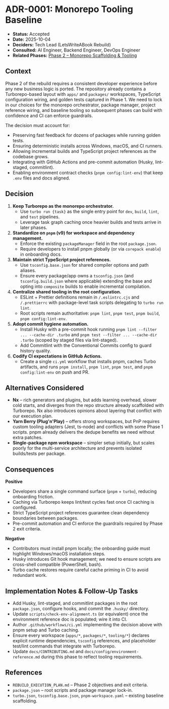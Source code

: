 # ADR-0001: Monorepo Tooling Baseline

- **Status:** Accepted
- **Date:** 2025-10-04
- **Deciders:** Tech Lead (LetsWriteABook Rebuild)
- **Consulted:** AI Engineer, Backend Engineer, DevOps Engineer
- **Related Phases:** [Phase 2 – Monorepo Scaffolding & Tooling](../../REBUILD_EXECUTION_PLAN.md#phase-2-monorepo-scaffolding--tooling)

## Context

Phase 2 of the rebuild requires a consistent developer experience before any new business logic is ported. The repository already contains a Turborepo-based layout with `apps/` and `packages/` workspaces, TypeScript configuration wiring, and golden tests captured in Phase 1. We need to lock in our choices for the monorepo orchestrator, package manager, project reference wiring, and baseline tooling so subsequent phases can build with confidence and CI can enforce guardrails.

The decision must account for:

- Preserving fast feedback for dozens of packages while running golden tests.
- Ensuring deterministic installs across Windows, macOS, and CI runners.
- Allowing incremental builds and TypeScript project references as the codebase grows.
- Integrating with GitHub Actions and pre-commit automation (Husky, lint-staged, commitlint).
- Enabling environment contract checks (`pnpm config:lint-env`) that keep `.env` files and docs aligned.

## Decision

1. **Keep Turborepo as the monorepo orchestrator.**
   - Use `turbo run {task}` as the single entry point for `dev`, `build`, `lint`, and `test` pipelines.
   - Leverage task graph caching once heavier builds and tests arrive in later phases.
2. **Standardize on `pnpm` (v9) for workspace and dependency management.**
   - Enforce the existing `packageManager` field in the root `package.json`.
   - Require developers to install pnpm globally (or via `corepack enable`) in onboarding docs.
3. **Maintain strict TypeScript project references.**
   - Use `tsconfig.base.json` for shared compiler options and path aliases.
   - Ensure every package/app owns a `tsconfig.json` (and `tsconfig.build.json` where applicable) extending the base and opting into `composite` builds to enable incremental compilation.
4. **Centralize shared tooling in the root configuration.**
   - ESLint + Prettier definitions remain in `/.eslintrc.cjs` and `/.prettierrc` with package-level task scripts delegating to `turbo run lint`.
   - Root scripts remain authoritative: `pnpm lint`, `pnpm test`, `pnpm build`, `pnpm config:lint-env`.
5. **Adopt commit hygiene automation.**
   - Install Husky with a pre-commit hook running `pnpm lint --filter ... --cache-dir .turbo` and `pnpm test --filter ... --cache-dir .turbo` (scoped by staged files via lint-staged).
   - Add Commitlint with the Conventional Commits config to guard history quality.
6. **Codify CI expectations in GitHub Actions.**
   - Create a single `ci.yml` workflow that installs pnpm, caches Turbo artifacts, and runs `pnpm install`, `pnpm lint`, `pnpm test`, and `pnpm config:lint-env` on push and PR.

## Alternatives Considered

- **Nx** – rich generators and plugins, but adds learning overhead, slower cold starts, and diverges from the repo structure already scaffolded with Turborepo. Nx also introduces opinions about layering that conflict with our execution plan.
- **Yarn Berry (Plug'n'Play)** – offers strong workspaces, but PnP requires custom tooling adapters (Jest, ts-node) and conflicts with some Phase 1 scripts. pnpm already delivers the dedupe benefits we need without extra patches.
- **Single-package npm workspace** – simpler setup initially, but scales poorly for the multi-service architecture and prevents isolated builds/tests per package.

## Consequences

**Positive**

- Developers share a single command surface (`pnpm` + `turbo`), reducing onboarding friction.
- Caching via Turborepo keeps lint/test cycles fast once CI caching is configured.
- Strict TypeScript project references guarantee clean dependency boundaries between packages.
- Pre-commit automation and CI enforce the guardrails required by Phase 2 exit criteria.

**Negative**

- Contributors must install pnpm locally; the onboarding guide must highlight Windows/macOS installation steps.
- Husky introduces Git hook management; we need to ensure scripts are cross-shell compatible (PowerShell, bash).
- Turbo cache restores require careful cache priming in CI to avoid redundant work.

## Implementation Notes & Follow-Up Tasks

- Add Husky, lint-staged, and commitlint packages in the root `package.json`, configure hooks, and commit the `.husky/` directory.
- Update `scripts/check-env-alignment.ts` (or equivalent) once the environment reference doc is populated; wire it into CI.
- Author `.github/workflows/ci.yml` implementing the decision above with pnpm setup and Turbo caching.
- Ensure every workspace (`apps/*`, `packages/*`, `tooling/*`) declares explicit runtime dependencies, `tsconfig` references, and placeholder test/lint commands that integrate with Turborepo.
- Update `docs/CONTRIBUTING.md` and `docs/config/environment-reference.md` during this phase to reflect tooling requirements.

## References

- `REBUILD_EXECUTION_PLAN.md` – Phase 2 objectives and exit criteria.
- `package.json` – root scripts and package manager lock-in.
- `turbo.json`, `tsconfig.base.json`, `pnpm-workspace.yaml` – existing baseline scaffolding.
